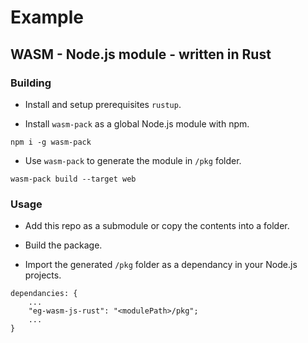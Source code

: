 # Example

## WASM - Node.js module - written in Rust

### Building



- Install and setup prerequisites `rustup`.

- Install `wasm-pack` as a global Node.js module with npm.

```npm i -g wasm-pack```

- Use `wasm-pack` to generate the module in `/pkg` folder.

```wasm-pack build --target web```

### Usage

- Add this repo as a submodule or copy the contents into a folder.

- Build the package.

- Import the generated `/pkg` folder as a dependancy in your Node.js projects.

```
dependancies: {
    ...
    "eg-wasm-js-rust": "<modulePath>/pkg";
    ...
}
```
